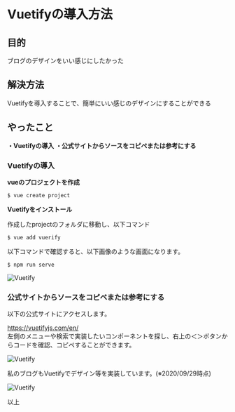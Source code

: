 # Vuetifyの導入方法
## 目的
ブログのデザインをいい感じにしたかった

## 解決方法
Vuetifyを導入することで、簡単にいい感じのデザインにすることができる

## やったこと
**・Vuetifyの導入**
**・公式サイトからソースをコピペまたは参考にする**

### Vuetifyの導入
**vueのプロジェクトを作成**

```
$ vue create project
```

**Vuetifyをインストール**

作成したprojectのフォルダに移動し、以下コマンド

```
$ vue add vuerify
```

以下コマンドで確認すると、以下画像のような画面になります。

```
$ npm run serve
```

![Vuetify](./img/article5/Vuetify.png)

### 公式サイトからソースをコピペまたは参考にする
以下の公式サイトにアクセスします。

<a href="https://vuetifyjs.com/en/" target="_blank">https://vuetifyjs.com/en/</a><br />
左側のメニューや検索で実装したいコンポーネントを探し、右上の＜＞ボタンからコードを確認、コピペすることができます。

![Vuetify](./img/article5/Vuetify01.png)

私のブログもVuetifyでデザイン等を実装しています。(※2020/09/29時点)

![Vuetify](./img/article5/Vuetify02.png)

以上
